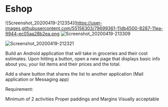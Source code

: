 # Eshop
![Screenshot_20200419-212354](https://user-images.githubusercontent.com/55156303/79699361-11db4500-8287-11ea-9944-ec05aa28b2ea.png
![Screenshot_20200419-213309](https://user-images.githubusercontent.com/55156303/79699370-261f4200-8287-11ea-905a-b349283edf55.png)

![Screenshot_20200419-212321](https://user-images.githubusercontent.com/55156303/79699343-f839fd80-8286-11ea-9caf-438dac4f90f1.png)

Build an Android application that will take in groceries and their cost estimates. Upon hitting a button, open a new page that displays basic info about you, your list items and their prices and the total.

Add a share button that shares the list to another application (Mail application or Messaging app)

Requirement:

Minimum of 2 activities
Proper paddings and Margins
Visually acceptable 
